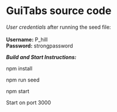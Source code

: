 # GuiTabs source code

_User credentials_ after running the seed file: <br />
<br />
**Username:** P_hill <br />
**Password:** strongpassword <br />

**_Build and Start Instructions:_**

npm install

npm run seed

npm start

Start on port 3000
